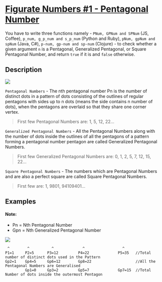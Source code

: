 # [Figurate Numbers #1 - Pentagonal Number](https://www.codewars.com/kata/figurate-numbers-number-1-pentagonal-number "https://www.codewars.com/kata/55ab9eee6badbdaf72000075")

You have to write three functions namely - `PNum, GPNum and SPNum` (JS,
Coffee), `p_num, g_p_num and s_p_num` (Python and Ruby), `pNum, gpNum and spNum` (Java,
C#), `p-num, gp-num and sp-num` (Clojure) - to check whether a given argument `n` is a Pentagonal,
Generalized Pentagonal, or Square Pentagonal Number, and return `true` if it is and `false`
otherwise.

## Description

![](https://upload.wikimedia.org/wikipedia/commons/thumb/b/b5/Pentagonal_number.gif/181px-Pentagonal_number.gif)

`Pentagonal Numbers` - The nth pentagonal number Pn is the number of distinct dots in a pattern of
dots consisting of the outlines of regular pentagons with sides up to n dots (means the side
contains n number of dots), when the pentagons are overlaid so that they share one corner vertex.

> First few Pentagonal Numbers are: 1, 5, 12, 22...

`Generalized Pentagonal Numbers` - All the Pentagonal Numbers along with the number of dots inside
the outlines of all the pentagons of a pattern forming a pentagonal number pentagon are called
Generalized Pentagonal Numbers.

> First few Generalized Pentagonal Numbers are: 0, 1, 2, 5, 7, 12, 15, 22...

`Square Pentagonal Numbers` - The numbers which are Pentagonal Numbers and are also a perfect square
are called Square Pentagonal Numbers.

> First few are: 1, 9801, 94109401...

## Examples

#### Note:

* Pn = Nth Pentagonal Number
* Gpn = Nth Generalized Pentagonal Number

![](https://upload.wikimedia.org/wikipedia/commons/5/54/Polygonal_Number_5.gif)

     ^        ^          ^             ^                 ^
    P1=1     P2=5      P3=12         P4=22             P5=35   //Total number of distinct dots used in the Pattern
    Gp2=1    Gp4=5     Gp6=12        Gp8=22                    //All the Pentagonal Numbers are Generalised
             Gp1=0     Gp3=2         Gp5=7             Gp7=15  //Total Number of dots inside the outermost Pentagon